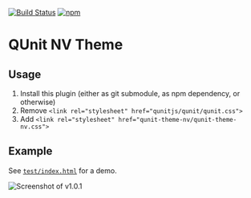 [![Build Status](https://travis-ci.org/Krinkle/qunit-theme-nv.svg?branch=master)](https://travis-ci.org/Krinkle/qunit-theme-nv) [![npm](https://img.shields.io/npm/v/qunit-theme-nv.svg?style=flat)](https://www.npmjs.com/package/qunit-theme-nv)

# QUnit NV Theme

## Usage

1. Install this plugin (either as git submodule, as npm dependency, or otherwise)
2. Remove `<link rel="stylesheet" href="qunitjs/qunit/qunit.css">`
3. Add `<link rel="stylesheet" href="qunit-theme-nv/qunit-theme-nv.css">`

## Example

See [`test/index.html`](https://krinkle.github.io/qunit-theme-nv/test/) for a demo.

![Screenshot of v1.0.1](http://i.imgur.com/EuVdxEr.png)
